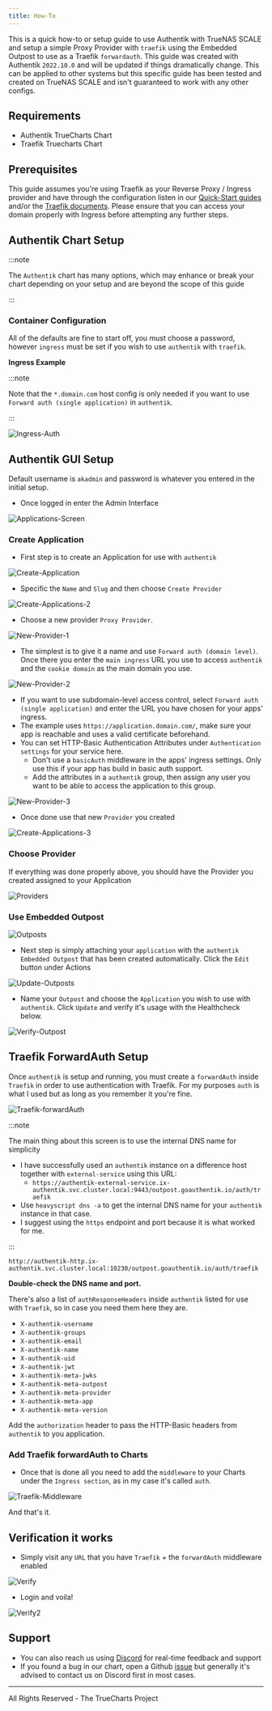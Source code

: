 ```yaml
---
title: How-To
---
```


This is a quick how-to or setup guide to use Authentik with TrueNAS SCALE and setup a simple Proxy Provider with `traefik` using the Embedded Outpost to use as a Traefik `forwardauth`. This guide was created with Authentik `2022.10.0` and will be updated if things dramatically change.
This can be applied to other systems but this specific guide has been tested and created on TrueNAS SCALE and isn't guaranteed to work with any other configs.

## Requirements

- Authentik TrueCharts Chart
- Traefik Truecharts Chart

## Prerequisites

This guide assumes you're using Traefik as your Reverse Proxy / Ingress provider and have through the configuration listen in our [Quick-Start guides](/platforms/scale/guides/getting-started/) and/or the [Traefik documents](/charts/premium/traefik/how-to/). Please ensure that you can access your domain properly with Ingress before attempting any further steps.

## Authentik Chart Setup

:::note

The `Authentik` chart has many options, which may enhance or break your chart depending on your setup and are beyond the scope of this guide

:::

### Container Configuration

All of the defaults are fine to start off, you must choose a password, however `ingress` must be set if you wish to use `authentik` with `traefik`.

**Ingress Example**

:::note

Note that the `*.domain.com` host config is only needed if you want to use `Forward auth (single application)` in `authentik`.

:::

![Ingress-Auth](./img/Ingress-Auth.png)

## Authentik GUI Setup

Default username is `akadmin` and password is whatever you entered in the initial setup.

- Once logged in enter the Admin Interface

![Applications-Screen](./img/Applications-Screen.png)

### Create Application

- First step is to create an Application for use with `authentik`

![Create-Application](./img/Create-Applications.png)

- Specific the `Name` and `Slug` and then choose `Create Provider`

![Create-Applications-2](./img/Create-Applications-2.png)

- Choose a new provider `Proxy Provider`.

![New-Provider-1](./img/New-Provider-1.png)

- The simplest is to give it a name and use `Forward auth (domain level)`. Once there you enter the `main ingress` URL you use to access `authentik` and the `cookie domain` as the main domain you use.

![New-Provider-2](./img/New-Provider-2.png)

- If you want to use subdomain-level access control, select `Forward auth (single application)` and enter the URL you have chosen for your apps' ingress.
- The example uses `https://application.domain.com/`, make sure your app is reachable and uses a valid certificate beforehand.
- You can set HTTP-Basic Authentication Attributes under `Authentication settings` for your service here.
  - Don't use a `basicAuth` middleware in the apps' ingress settings. Only use this if your app has build in basic auth support.
  - Add the attributes in a `authentik` group, then assign any user you want to be able to access the application to this group.

![New-Provider-3](./img/New-Provider-3.png)

- Once done use that new `Provider` you created

![Create-Applications-3](./img/Create-Applications-3.png)

### Choose Provider

If everything was done properly above, you should have the Provider you created assigned to your Application

![Providers](./img/Providers.png)

### Use Embedded Outpost

![Outposts](./img/Outposts.png)

- Next step is simply attaching your `application` with the `authentik Embedded Outpost` that has been created automatically. Click the `Edit` button under Actions

![Update-Outposts](./img/Update-Outpost.png)

- Name your `Outpost` and choose the `Application` you wish to use with `authentik`. Click `Update` and verify it's usage with the Healthcheck below.

![Verify-Outpost](./img/Verify-Outpost.png)

## Traefik ForwardAuth Setup

Once `authentik` is setup and running, you must create a `forwardAuth` inside `Traefik` in order to use authentication with Traefik. For my purposes `auth` is what I used but as long as you remember it you're fine.

![Traefik-forwardAuth](./img/Traefik-forwardAuth.png)

:::note

The main thing about this screen is to use the internal DNS name for simplicity

- I have successfully used an `authentik` instance on a difference host together with `external-service` using this URL:
  - `https://authentik-external-service.ix-authentik.svc.cluster.local:9443/outpost.goauthentik.io/auth/traefik`
- Use `heavyscript dns -a` to get the internal DNS name for your `authentik` instance in that case.
- I suggest using the `https` endpoint and port because it is what worked for me.

:::

```shell
http://authentik-http.ix-authentik.svc.cluster.local:10230/outpost.goauthentik.io/auth/traefik
```

**Double-check the DNS name and port.**

There's also a list of `authResponseHeaders` inside `authentik` listed for use with `Traefik`, so in case you need them here they are.

- `X-authentik-username`
- `X-authentik-groups`
- `X-authentik-email`
- `X-authentik-name`
- `X-authentik-uid`
- `X-authentik-jwt`
- `X-authentik-meta-jwks`
- `X-authentik-meta-outpost`
- `X-authentik-meta-provider`
- `X-authentik-meta-app`
- `X-authentik-meta-version`

Add the `authorization` header to pass the HTTP-Basic headers from `authentik` to you application.

### Add Traefik forwardAuth to Charts

- Once that is done all you need to add the `middleware` to your Charts under the `Ingress section`, as in my case it's called `auth`.

![Traefik-Middleware](./img/Traefik-Middleware.png)

And that's it.

## Verification it works

- Simply visit any `URL` that you have `Traefik` + the `forwardAuth` middleware enabled

![Verify](./img/Verify.png)

- Login and voila!

![Verify2](./img/Verify-2.png)

## Support

- You can also reach us using [Discord](/s/discord) for real-time feedback and support
- If you found a bug in our chart, open a Github [issue](https://github.com/truecharts/apps/issues/new/choose) but generally it's advised to contact us on Discord first in most cases.

---

All Rights Reserved - The TrueCharts Project
